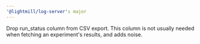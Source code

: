 ```yaml
---
'@lightmill/log-server': major
---
```


Drop run_status column from CSV export. This column is not usually needed when fetching an experiment's results, and adds noise.
